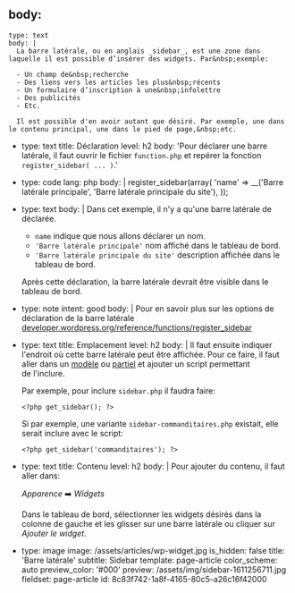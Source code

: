 body:
  -
    type: text
    body: |
      La barre latérale, ou en anglais _sidebar_, est une zone dans laquelle il est possible d’insérer des widgets. Par&nbsp;exemple: 
      
      - Un champ de&nbsp;recherche
      - Des liens vers les articles les plus&nbsp;récents
      - Un formulaire d’inscription à une&nbsp;infolettre
      - Des publicités
      - Etc.
      
      Il est possible d'en avoir autant que désiré. Par exemple, une dans le contenu principal, une dans le pied de page,&nbsp;etc.
  -
    type: text
    title: Déclaration
    level: h2
    body: 'Pour déclarer une barre latérale, il faut ouvrir le fichier `function.php` et repérer la fonction `register_sidebar( ... )`.'
  -
    type: code
    lang: php
    body: |
      register_sidebar(array(
        'name' => __('Barre latérale principale', 'Barre latérale principale du site'), 
      ));
  -
    type: text
    body: |
      Dans cet exemple, il n'y a qu'une barre latérale de déclarée.
      
      - `name` indique que nous allons déclarer un nom.
      - `'Barre latérale principale'` nom affiché dans le tableau de&nbsp;bord.
      - `'Barre latérale principale du site'` description affichée dans le tableau de&nbsp;bord.
      
      Après cette déclaration, la barre latérale devrait être visible dans le tableau de&nbsp;bord.
  -
    type: note
    intent: good
    body: |
      Pour en savoir plus sur les options de déclaration de la barre&nbsp;latérale
      [developer.wordpress.org/reference/functions/register_sidebar](https://developer.wordpress.org/reference/functions/register_sidebar/)
  -
    type: text
    title: Emplacement
    level: h2
    body: |
      Il faut ensuite indiquer l'endroit où cette barre latérale peut être affichée. Pour ce faire, il faut aller dans un [modèle](./templates) ou [partiel](./parts) et ajouter un script permettant de&nbsp;l'inclure.
      
      Par exemple, pour inclure `sidebar.php` il faudra&nbsp;faire:
      
      `<?php get_sidebar(); ?>`
      
      Si par exemple, une variante `sidebar-commanditaires.php` existait, elle serait inclure avec le&nbsp;script:
      
      `<?php get_sidebar('commanditaires'); ?>`
  -
    type: text
    title: Contenu
    level: h2
    body: |
      Pour ajouter du contenu, il faut aller&nbsp;dans:
      
      _Apparence_ ➡️ _Widgets_
      
      Dans le tableau de bord, sélectionner les widgets désirés dans la colonne de gauche et les glisser sur une barre latérale ou cliquer sur _Ajouter le&nbsp;widget_.
  -
    type: image
    image: /assets/articles/wp-widget.jpg
is_hidden: false
title: 'Barre latérale'
subtitle: Sidebar
template: page-article
color_scheme: auto
preview_color: '#000'
preview: /assets/img/sidebar-1611256711.jpg
fieldset: page-article
id: 8c83f742-1a8f-4165-80c5-a26c16f42000
